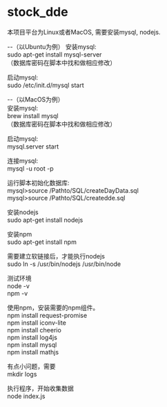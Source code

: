# stock_dde

本项目平台为Linux或者MacOS, 需要安装mysql, nodejs.  

--（以Ubuntu为例） 
  安装mysql:   
  sudo apt-get install mysql-server  
  （数据库密码在脚本中找和做相应修改）  
  
  启动mysql:      
  sudo /etc/init.d/mysql start
  
--（以MacOS为例）   
  安装mysql:   
  brew install mysql    
  （数据库密码在脚本中找和做相应修改）    
  
  启动mysql:    
  mysql.server start

连接mysql:  
mysql -u root -p  

运行脚本初始化数据库:  
mysql>source /Pathto/SQL/createDayData.sql  
mysql>source /Pathto/SQL/createdde.sql  

安装nodejs  
sudo apt-get install nodejs  

安装npm  
sudo apt-get install npm  

需要建立软链接后，才能执行nodejs  
sudo ln -s /usr/bin/nodejs /usr/bin/node  

测试环境  
node -v  
npm -v  

使用npm，安装需要的npm组件。  
npm install request-promise  
npm install iconv-lite  
npm install cheerio  
npm install log4js  
npm install mysql  
npm install mathjs  

有点小问题，需要  
mkdir logs  

执行程序，开始收集数据  
node index.js






